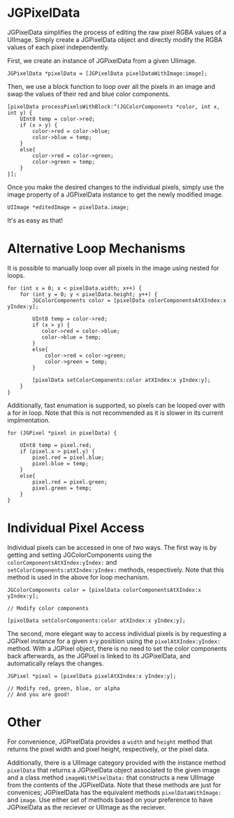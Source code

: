JGPixelData
===========

JGPixelData simplifies the process of editing the raw pixel RGBA values of a UIImage. Simply create a JGPixelData object and directly modify the RGBA values of each pixel independently. 

First, we create an instance of JGPixelData from a given UIImage.

```
JGPixelData *pixelData = [JGPixelData pixelDataWithImage:image];
```

Then, we use a block function to loop over all the pixels in an image and swap the values of their red and blue color components.

```
[pixelData processPixelsWithBlock:^(JGColorComponents *color, int x, int y) {
    UInt8 temp = color->red;
    if (x > y) {
        color->red = color->blue;
        color->blue = temp;
    }
    else{
        color->red = color->green;
        color->green = temp;
    }
}];

```


Once you make the desired changes to the individual pixels, simply use the image property of a JGPixelData instance to get the newly modified image.

```
UIImage *editedImage = pixelData.image;
```

It's as easy as that!

Alternative Loop Mechanisms
===========

It is possible to manually loop over all pixels in the image using nested for loops.

```
for (int x = 0; x < pixelData.width; x++) {
    for (int y = 0; y < pixelData.height; y++) {
        JGColorComponents color = [pixelData colorComponentsAtXIndex:x yIndex:y];
        
        UInt8 temp = color->red;
        if (x > y) {
           color->red = color->blue;
           color->blue = temp;
        }
        else{
            color->red = color->green;
            color->green = temp;
        }
        
        [pixelData setColorComponents:color atXIndex:x yIndex:y];
    }
}

```

Additionally, fast enumation is supported, so pixels can be looped over with a for in loop. Note that this is not recommended as it is slower in its current implmentation.

```
for (JGPixel *pixel in pixelData) {
    
    UInt8 temp = pixel.red;
    if (pixel.x > pixel.y) {
        pixel.red = pixel.blue;
        pixel.blue = temp;
    }
    else{
        pixel.red = pixel.green;
        pixel.green = temp;
    }
}
```

Individual Pixel Access
===========

Individual pixels can be accessed in one of two ways. The first way is by getting and setting JGColorComponents using the `colorComponentsAtXIndex:yIndex:` and `setColorComponents:atXIndex:yIndex:` methods, respectively. Note that this method is used in the above for loop mechanism.

```
JGColorComponents color = [pixelData colorComponentsAtXIndex:x yIndex:y];

// Modify color components

[pixelData setColorComponents:color atXIndex:x yIndex:y];
```

The second, more elegant way to access individual pixels is by requesting a JGPixel instance for a given x-y positiion using the `pixelAtXIndex:yIndex:` method. With a JGPixel object, there is no need to set the color components back afterwards, as the JGPixel is linked to its JGPixelData, and automatically relays the changes.

```
JGPixel *pixel = [pixelData pixelAtXIndex:x yIndex:y];

// Modify red, green, blue, or alpha
// And you are good!
```

Other
===========

For convenience, JGPixelData provides a `width` and `height` method that returns the pixel width and pixel height, respectively, or the pixel data.

Additionally, there is a UIImage category provided with the instance method `pixelData` that returns a JGPixelData object associated to the given image and a class method `imageWithPixelData:` that constructs a new UIImage from the contents of the JGPixelData. Note that these methods are just for convenices; JGPixelData has the equivalent methods `pixelDataWithImage:` and `image`. Use either set of methods based on your preference to have JGPixelData as the reciever or UIImage as the reciever.
